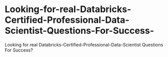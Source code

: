 # Looking-for-real-Databricks-Certified-Professional-Data-Scientist-Questions-For-Success-
Looking for real Databricks-Certified-Professional-Data-Scientist Questions For Success?
